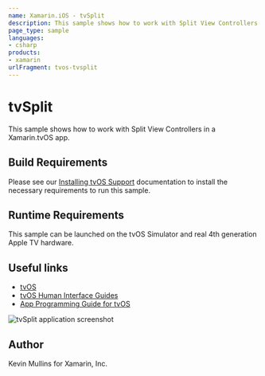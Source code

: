 ```yaml
---
name: Xamarin.iOS - tvSplit
description: This sample shows how to work with Split View Controllers in a Xamarin.tvOS app. Build Requirements Please see our Installing tvOS Support...
page_type: sample
languages:
- csharp
products:
- xamarin
urlFragment: tvos-tvsplit
---
```

# tvSplit

This sample shows how to work with Split View Controllers in a Xamarin.tvOS app.

## Build Requirements

Please see our [Installing tvOS Support](/guides/ios/tvos/getting-started/installation/) documentation to install the necessary requirements to run this sample.

## Runtime Requirements

This sample can be launched on the tvOS Simulator and real 4th generation Apple TV hardware.

## Useful links

* [tvOS](https://developer.apple.com/tvos/)
* [tvOS Human Interface Guides](https://developer.apple.com/tvos/human-interface-guidelines/)
* [App Programming Guide for tvOS](https://developer.apple.com/library/prerelease/tvos/documentation/General/Conceptual/AppleTV_PG/)

![tvSplit application screenshot](Screenshots/01.png "tvSplit application screenshot")

## Author

Kevin Mullins for Xamarin, Inc.


